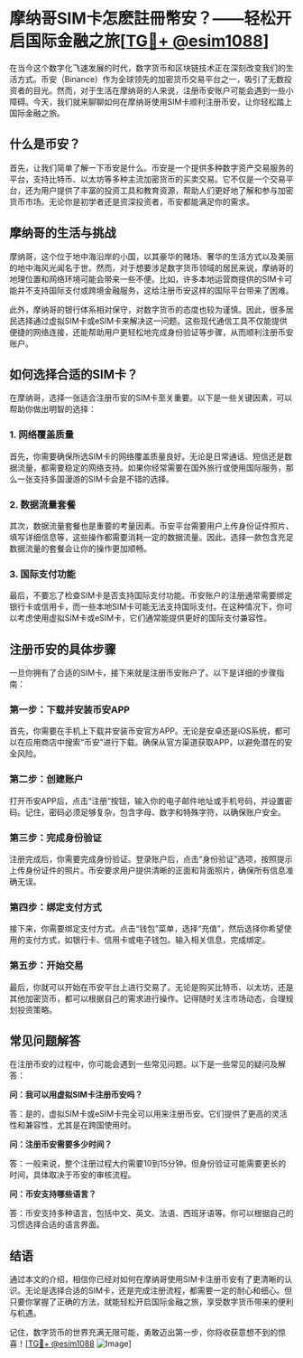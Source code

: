 # 摩纳哥SIM卡怎麽註冊幣安？——轻松开启国际金融之旅[[TG💪+ @esim1088](https://t.me/s/esim1088)]

在当今这个数字化飞速发展的时代，数字货币和区块链技术正在深刻改变我们的生活方式。币安（Binance）作为全球领先的加密货币交易平台之一，吸引了无数投资者的目光。然而，对于生活在摩纳哥的人来说，注册币安账户可能会遇到一些小障碍。今天，我们就来聊聊如何在摩纳哥使用SIM卡顺利注册币安，让你轻松踏上国际金融之旅。

## 什么是币安？

首先，让我们简单了解一下币安是什么。币安是一个提供多种数字资产交易服务的平台，支持比特币、以太坊等多种主流加密货币的买卖交易。它不仅是一个交易平台，还为用户提供了丰富的投资工具和教育资源，帮助人们更好地了解和参与加密货币市场。无论你是初学者还是资深投资者，币安都能满足你的需求。

## 摩纳哥的生活与挑战

摩纳哥，这个位于地中海沿岸的小国，以其豪华的赌场、奢华的生活方式以及美丽的地中海风光闻名于世。然而，对于想要涉足数字货币领域的居民来说，摩纳哥的地理位置和网络环境可能会带来一些不便。比如，许多本地运营商提供的SIM卡可能并不支持国际支付或跨境金融服务，这给注册币安这样的国际平台带来了困难。

此外，摩纳哥的银行体系相对保守，对数字货币的态度也较为谨慎。因此，很多居民选择通过虚拟SIM卡或eSIM卡来解决这一问题。这些现代通信工具不仅能提供便捷的网络连接，还能帮助用户更轻松地完成身份验证等步骤，从而顺利注册币安账户。

## 如何选择合适的SIM卡？

在摩纳哥，选择一张适合注册币安的SIM卡至关重要。以下是一些关键因素，可以帮助你做出明智的选择：

### 1. 网络覆盖质量

首先，你需要确保所选SIM卡的网络覆盖质量良好。无论是日常通话、短信还是数据流量，都需要稳定的网络支持。如果你经常需要在国外旅行或使用国际服务，那么一张支持多国漫游的SIM卡会是不错的选择。

### 2. 数据流量套餐

其次，数据流量套餐也是重要的考量因素。币安平台需要用户上传身份证件照片、填写详细信息等，这些操作都需要消耗一定的数据流量。因此，选择一款包含充足数据流量的套餐会让你的操作更加顺畅。

### 3. 国际支付功能

最后，不要忘了检查SIM卡是否支持国际支付功能。币安账户的注册通常需要绑定银行卡或信用卡，而一些本地SIM卡可能无法支持国际支付。在这种情况下，你可以考虑使用虚拟SIM卡或eSIM卡，它们通常能提供更好的国际支付兼容性。

## 注册币安的具体步骤

一旦你拥有了合适的SIM卡，接下来就是注册币安账户了。以下是详细的步骤指南：

### 第一步：下载并安装币安APP

首先，你需要在手机上下载并安装币安官方APP。无论是安卓还是iOS系统，都可以在应用商店中搜索“币安”进行下载。确保从官方渠道获取APP，以避免潜在的安全风险。

### 第二步：创建账户

打开币安APP后，点击“注册”按钮，输入你的电子邮件地址或手机号码，并设置密码。记住，密码必须足够复杂，包含字母、数字和特殊字符，以确保账户安全。

### 第三步：完成身份验证

注册完成后，你需要完成身份验证。登录账户后，点击“身份验证”选项，按照提示上传身份证件的照片。币安要求用户提供清晰的正面和背面照片，确保所有信息准确无误。

### 第四步：绑定支付方式

接下来，你需要绑定支付方式。点击“钱包”菜单，选择“充值”，然后选择你希望使用的支付方式，如银行卡、信用卡或电子钱包。输入相关信息，完成绑定。

### 第五步：开始交易

最后，你就可以开始在币安平台上进行交易了。无论是购买比特币、以太坊，还是其他加密货币，都可以根据自己的需求进行操作。记得随时关注市场动态，合理规划投资策略。

## 常见问题解答

在注册币安的过程中，你可能会遇到一些常见问题。以下是一些常见的疑问及解答：

**问：我可以用虚拟SIM卡注册币安吗？**

答：是的，虚拟SIM卡或eSIM卡完全可以用来注册币安。它们提供了更高的灵活性和兼容性，尤其是在跨国使用时。

**问：注册币安需要多少时间？**

答：一般来说，整个注册过程大约需要10到15分钟。但身份验证可能需要更长的时间，具体取决于币安的审核流程。

**问：币安支持哪些语言？**

答：币安支持多种语言，包括中文、英文、法语、西班牙语等。你可以根据自己的习惯选择合适的语言界面。

## 结语

通过本文的介绍，相信你已经对如何在摩纳哥使用SIM卡注册币安有了更清晰的认识。无论是选择合适的SIM卡，还是完成注册流程，都需要一定的耐心和细心。但只要你掌握了正确的方法，就能轻松开启国际金融之旅，享受数字货币带来的便利与机遇。

记住，数字货币的世界充满无限可能，勇敢迈出第一步，你将收获意想不到的惊喜！[[TG💪+ @esim1088](https://t.me/s/esim1088) ![Image](https://i.postimg.cc/4NQfJmqS/Snipaste-2025-05-13-00-14-12.png)]